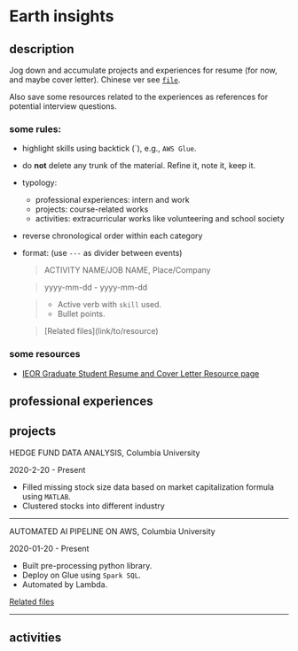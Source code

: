 # Earth insights

## description
Jog down and accumulate projects and experiences for resume (for now, and maybe cover letter). Chinese ver see [`file`](chinese.md).

Also save some resources related to the experiences as references for potential interview questions.

### some rules:
- highlight skills using backtick (\`), e.g., `AWS Glue`.
- do **not** delete any trunk of the material. Refine it, note it, keep it.
- typology:
  - professional experiences: intern and work
  - projects: course-related works 
  - activities: extracurricular works like volunteering and school society
- reverse chronological order within each category
- format: (use `---` as divider between events)
  > ACTIVITY NAME/JOB NAME, Place/Company
  
  > yyyy-mm-dd - yyyy-mm-dd
  
  > - Active verb with `skill` used.
  > - Bullet points.
  
  > \[Related files](link/to/resource)

### some resources
- [IEOR Graduate Student Resume and Cover Letter Resource page](https://ieor.columbia.edu/resume-cover-letter-guidelines)

## professional experiences

## projects

HEDGE FUND DATA ANALYSIS, Columbia University

2020-2-20 - Present

- Filled missing stock size data based on market capitalization formula using `MATLAB`.
- Clustered stocks into different industry

---

AUTOMATED AI PIPELINE ON AWS, Columbia University

2020-01-20 - Present

- Built pre-processing python library.
- Deploy on Glue using `Spark SQL`.
- Automated by Lambda.

[Related files](resource/)

---


## activities

